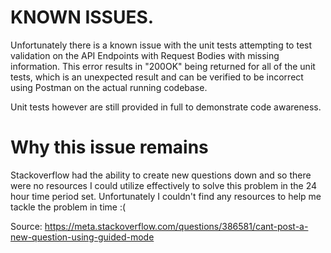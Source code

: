 
# KNOWN ISSUES.

Unfortunately there is a known issue with the unit tests attempting to test validation on 
the API Endpoints with Request Bodies with missing information. This error results in "200OK" being
returned for all of the unit tests, which is an unexpected result and can be verified to be incorrect
using Postman on the actual running codebase.

Unit tests however are still provided in full to demonstrate code awareness.

# Why this issue remains

Stackoverflow had the ability to create new questions down and so there were no resources 
I could utilize effectively to solve this problem in the 24 hour time period set. Unfortunately
I couldn't find any resources to help me tackle the problem in time :(

Source: https://meta.stackoverflow.com/questions/386581/cant-post-a-new-question-using-guided-mode
